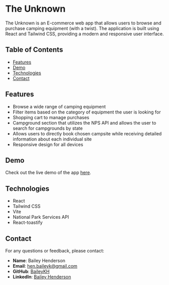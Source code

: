 # The Unknown

The Unknown is an E-commerce web app that allows users to browse and purchase camping equipment (with a twist). The application is built using React and Tailwind CSS, providing a modern and responsive user interface.

## Table of Contents
- [Features](#features)
- [Demo](#demo)
- [Technologies](#technologies)
- [Contact](#contact)

## Features
- Browse a wide range of camping equipment
- Filter items based on the category of equipment the user is looking for
- Shopping cart to manage purchases
- Campground section that utilizes the NPS API and allows the user to search for campgrounds by state
- Allows users to directly book chosen campsite while receiving detailed information about each individual site
- Responsive design for all devices

## Demo
Check out the live demo of the app [here](https://the-unknown.vercel.app).

## Technologies
- React
- Tailwind CSS
- Vite
- National Park Services API
- React-toastify

## Contact

For any questions or feedback, please contact:

- **Name**: Bailey Henderson
- **Email**: [hen.baileyk@gmail.com](mailto:hen.baileyk@gmail.com)
- **GitHub**: [BaileyKH](https://github.com/BaileyKH)
- **LinkedIn**: [Bailey Henderson](https://www.linkedin.com/in/baileykh/)
